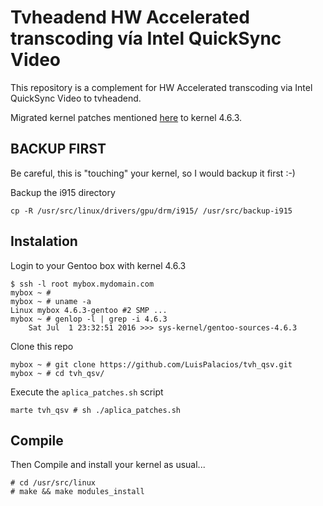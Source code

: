 # Tvheadend HW Accelerated transcoding vía Intel QuickSync Video

This repository is a complement for HW Accelerated transcoding via Intel QuickSync Video to tvheadend.

Migrated kernel patches mentioned [here](https://tvheadend.org/issues/3080) to kernel 4.6.3.


## BACKUP FIRST

Be careful, this is "touching" your kernel, so I would backup it first :-)

Backup the i915 directory

    cp -R /usr/src/linux/drivers/gpu/drm/i915/ /usr/src/backup-i915

## Instalation

Login to your Gentoo box with kernel 4.6.3

    $ ssh -l root mybox.mydomain.com
    mybox ~ #
    mybox ~ # uname -a
    Linux mybox 4.6.3-gentoo #2 SMP ...
    mybox ~ # genlop -l | grep -i 4.6.3
        Sat Jul  1 23:32:51 2016 >>> sys-kernel/gentoo-sources-4.6.3

Clone this repo

    mybox ~ # git clone https://github.com/LuisPalacios/tvh_qsv.git
    mybox ~ # cd tvh_qsv/

Execute the `aplica_patches.sh` script

    marte tvh_qsv # sh ./aplica_patches.sh

## Compile

Then Compile and install your kernel as usual...

    # cd /usr/src/linux
    # make && make modules_install
